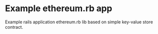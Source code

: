 # Example ethereum.rb app

Example rails application ethereum.rb lib based on simple key-value store contract.

